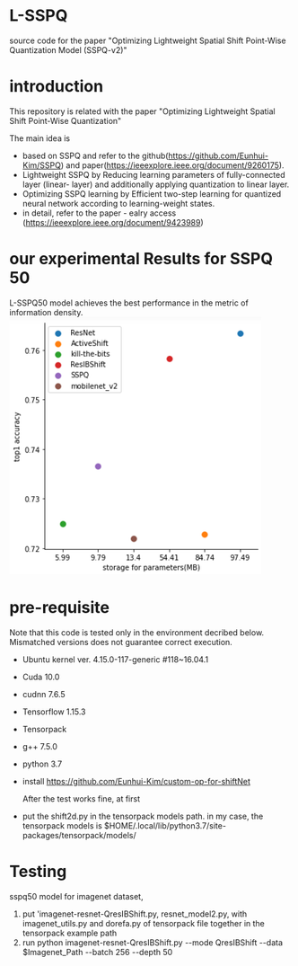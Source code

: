 # L-SSPQ
source code for the paper "Optimizing Lightweight Spatial Shift Point-Wise Quantization Model (SSPQ-v2)"

# introduction
This repository is related with the paper "Optimizing Lightweight Spatial Shift Point-Wise Quantization"

The main idea is
 - based on SSPQ and refer to the github(https://github.com/Eunhui-Kim/SSPQ) and paper(https://ieeexplore.ieee.org/document/9260175).
 - Lightweight SSPQ by
   Reducing learning parameters of fully-connected layer (linear- layer) and additionally applying quantization to linear layer.
 - Optimizing SSPQ learning by
   Efficient two-step learning for quantized neural network according to learning-weight states.
 - in detail, refer to the paper - ealry access (https://ieeexplore.ieee.org/document/9423989)
 
 
 
# our experimental Results for SSPQ 50 
L-SSPQ50 model achieves the best performance in the metric of information density.
![performance](https://github.com/Eunhui-Kim/SSPQ/blob/main/Fig4-s.png)

 
# pre-requisite
Note that this code is tested only in the environment decribed below. Mismatched versions does not guarantee correct execution.

 - Ubuntu kernel ver. 4.15.0-117-generic #118~16.04.1
 - Cuda 10.0
 - cudnn 7.6.5
 - Tensorflow 1.15.3
 - Tensorpack 
 - g++ 7.5.0
 - python 3.7
 - install https://github.com/Eunhui-Kim/custom-op-for-shiftNet
   
   After the test works fine, at first 
   
 - put the shift2d.py in the tensorpack models path.
   in my case, the tensorpack models is
   $HOME/.local/lib/python3.7/site-packages/tensorpack/models/

# Testing
  sspq50 model for imagenet dataset, 
  1) put 'imagenet-resnet-QresIBShift.py, resnet_model2.py, with imagenet_utils.py and dorefa.py of tensorpack file together in the tensorpack example path
  2) run
  python imagenet-resnet-QresIBShift.py --mode QresIBShift --data $Imagenet_Path --batch 256 --depth 50    
   
  
